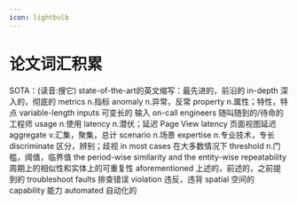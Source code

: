 ```yaml
---
icon: lightbulb
---
```

# 论文词汇积累
SOTA：(读音:搜它)   state-of-the-art的英文缩写：最先进的，前沿的
in-depth 深入的，彻底的 
metrics  n.指标
anomaly n.异常，反常
property n.属性；特性，特点
variable-length inputs  可变长的  输入
on-call engineers  随叫随到的/待命的 工程师
usage n.使用
latency n.潜伏；延迟
Page View latency  页面视图延迟
aggregate  v.汇集，聚集，总计
scenario n.场景
expertise  n.专业技术，专长
discriminate  区分，辨别；歧视
in most cases 在大多数情况下
threshold  n.门槛，阈值，临界值
the period-wise similarity and the entity-wise repeatability  周期上的相似性和实体上的可重复性
aforementioned 上述的，前述的，之前提到的
troubleshoot faults  排查错误
violation 违反，违背
spatial 空间的
capability 能力
automated 自动化的